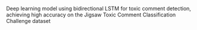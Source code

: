 Deep learning model using bidirectional LSTM for toxic comment detection, achieving high accuracy on the Jigsaw Toxic Comment Classification Challenge dataset
